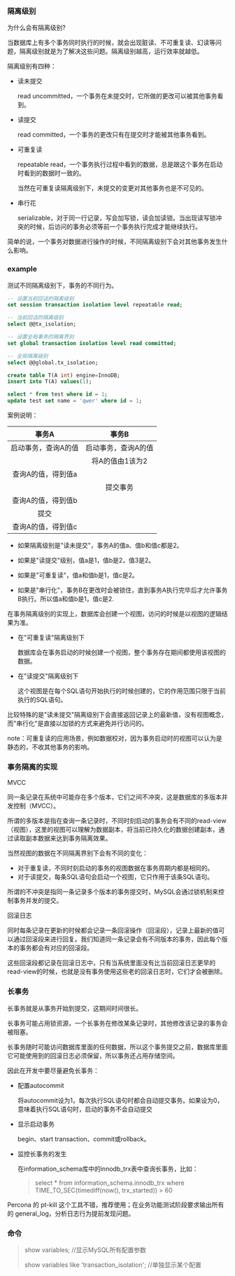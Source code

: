 ### 隔离级别

为什么会有隔离级别?

当数据库上有多个事务同时执行的时候，就会出现脏读、不可重复读、幻读等问题，隔离级别就是为了解决这些问题。隔离级别越高，运行效率就越低。

隔离级别有四种：

- 读未提交

  read uncommitted，一个事务在未提交时，它所做的更改可以被其他事务看到。

- 读提交

  read committed，一个事务的更改只有在提交时才能被其他事务看到。

- 可重复读

  repeatable read，一个事务执行过程中看到的数据，总是跟这个事务在启动时看到的数据时一致的。

  当然在可重复读隔离级别下，未提交的变更对其他事务也是不可见的。

- 串行花

  serializable，对于同一行记录，写会加写锁，读会加读锁。当出现读写锁冲突的时候，后访问的事务必须等前一个事务执行完成才能继续执行。

简单的说，一个事务对数据进行操作的时候，不同隔离级别下会对其他事务发生什么影响。



### example

测试不同隔离级别下，事务的不同行为。

```sql
-- 设置当前回话的隔离级别
set session transaction isolation level repeatable read;

-- 当前回话的隔离级别
select @@tx_isolation;

-- 设置全局事务的隔离界别
set global transaction isolation level read committed;

-- 全局隔离级别
select @@global.tx_isolation;

create table T(A int) engine=InnoDB;
insert into T(A) values(1);

select * from test where id = 1;
update test set name = 'qwer' where id = 1;
```



案例说明：

|        事务A        |        事务B        |
| :-----------------: | :-----------------: |
| 启动事务，查询A的值 | 启动事务，查询A的值 |
|                     |   将A的值由1该为2   |
| 查询A的值，得到值a  |                     |
|                     |      提交事务       |
| 查询A的值，得到值b  |                     |
|        提交         |                     |
| 查询A的值，得到值c  |                     |

- 如果隔离级别是"读未提交"，事务A的值a、值b和值c都是2。

- 如果是"读提交"级别，值a是1，值b是2，值3是2。
- 如果是"可重复读"，值a和值b是1，值c是2。
- 如果是"串行化"，事务B在更改时会被锁住，直到事务A执行完毕后才允许事务B执行。所以值a和值b是1，值c是2.

在事务隔离级别的实现上，数据库会创建一个视图，访问的时候是以视图的逻辑结果为准。

- 在"可重复读"隔离级别下

  数据库会在事务启动的时候创建一个视图，整个事务存在期间都使用该视图的数据。

- 在"读提交"隔离级别下

  这个视图是在每个SQL语句开始执行的时候创建的，它的作用范围只限于当前执行的SQL语句。

比较特殊的是"读未提交"隔离级别下会直接返回记录上的最新值，没有视图概念，而"串行化"是直接以加锁的方式来避免并行访问的。

note：可重复读的应用场景，例如数据校对，因为事务启动时的视图可以认为是静态的，不收其他事务的影响。



### 事务隔离的实现

MVCC

同一条记录在系统中可能存在多个版本，它们之间不冲突，这是数据库的多版本并发控制（MVCC）。

所谓的多版本是指在查询一条记录时，不同时刻启动的事务会有不同的read-view（视图），这里的视图可以理解为数据副本，将当前已持久化的数据创建副本，通过读取副本数据来达到事务隔离效果。

当然视图的数据在不同隔离界别下会有不同的变化：

- 对于重复读，不同时刻启动的事务的视图数据在事务周期内都是相同的。
- 对于读提交，每条SQL语句会启动一个视图，它只作用于该条SQL语句。

所谓的不冲突是指同一条记录多个版本的事务提交时，MySQL会通过锁机制来控制事务并发的提交。



回滚日志

同时每条记录在更新的时候都会记录一条回滚操作（回滚段），记录上最新的值可以通过回滚段来进行回复。我们知道同一条记录会有不同版本的事务，因此每个版本的事务都会有对应的回滚段。

这些回滚段都记录在回滚日志中，只有当系统里面没有比当前回滚日志更早的read-view的时候，也就是没有事务使用这些老的回滚日志时，它们才会被删除。



### 长事务

长事务就是从事务开始到提交，这期间时间很长。

长事务可能占用锁资源，一个长事务在修改某条记录时，其他修改该记录的事务会被阻塞。

长事务随时可能访问数据库里面的任何数据，所以这个事务提交之前，数据库里面它可能使用到的回滚日志必须保留，所以事务还占用存储空间。



因此在开发中要尽量避免长事务：

- 配置autocommit

  将autocommit设为1，每次执行SQL语句时都会自动提交事务。如果设为0，意味着执行SQL语句时，启动的事务不会自动提交

- 显示启动事务

  begin、start transaction、commit或rollback。

- 监控长事务的发生

  在information_schema库中的innodb_trx表中查询长事务，比如：

  > select * from information_schema.innodb_trx where TIME_TO_SEC(timediff(now(), trx_started)) > 60

Percona 的 pt-kill 这个工具不错，推荐使用；在业务功能测试阶段要求输出所有的 general_log，分析日志行为提前发现问题。





### 命令

> show variables;	//显示MySQL所有配置参数
>
> show variables like 'transaction_isolation';	//单独显示某个配置



